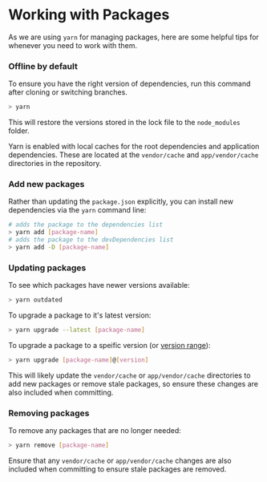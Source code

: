 # Working with Packages

As we are using `yarn` for managing packages, here are some helpful tips for
whenever you need to work with them.

### Offline by default

To ensure you have the right version of dependencies, run this command after
cloning or switching branches.

```sh
> yarn
```

This will restore the versions stored in the lock file to the `node_modules`
folder.

Yarn is enabled with local caches for the root dependencies and application
dependencies. These are located at the `vendor/cache` and `app/vendor/cache`
directories in the repository.

### Add new packages

Rather than updating the `package.json` explicitly, you can install new
dependencies via the `yarn` command line:

```sh
# adds the package to the dependencies list
> yarn add [package-name]
# adds the package to the devDependencies list
> yarn add -D [package-name]
```

### Updating packages

To see which packages have newer versions available:

```sh
> yarn outdated
```

To upgrade a package to it's latest version:

```sh
> yarn upgrade --latest [package-name]
```

To upgrade a package to a speific version (or [version range](https://docs.npmjs.com/misc/semver#x-ranges-12x-1x-12-)):

```sh
> yarn upgrade [package-name]@[version]
```

This will likely update the `vendor/cache` or `app/vendor/cache` directories
to add new packages or remove stale packages, so ensure these changes are
also included when committing.

### Removing packages

To remove any packages that are no longer needed:

```sh
> yarn remove [package-name]
```

Ensure that any `vendor/cache` or `app/vendor/cache` changes are also included
when committing to ensure stale packages are removed.
